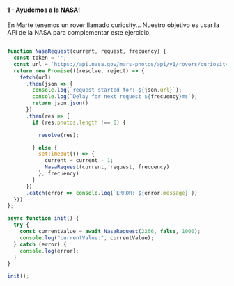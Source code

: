 #### 1 - Ayudemos a la NASA!

En Marte tenemos un rover llamado curiosity... Nuestro objetivo es usar la API de la NASA para complementar este ejercicio.

```javascript

function NasaRequest(current, request, frecuency) {
  const token = '';
  const url = `https://api.nasa.gov/mars-photos/api/v1/rovers/curiosity/photos?sol=${current}&api_key=${token}`;
  return new Promise(((resolve, reject) => {
    fetch(url)
      .then(json => {
        console.log(`request started for: ${json.url}`);
        console.log(`Delay for next request ${frecuency}ms`);
        return json.json()
      })
      .then(res => {
        if (res.photos.length !== 0) {

          resolve(res);

        } else {
          setTimeout(() => {
            current = current - 1;
            NasaRequest(current, request, frecuency)
          }, frecuency)
        }
      })
      .catch(error => console.log(`ERROR: ${error.message}`))
  }))
};

async function init() {
  try {
    const currentValue = await NasaRequest(2266, false, 1000);
    console.log("currentValue:", currentValue);
  } catch (error) {
    console.log(error);
  }
}

init();

```